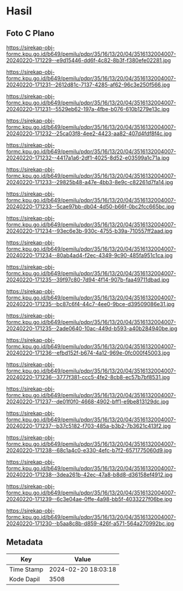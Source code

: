 # Hasil

## Foto C Plano

https://sirekap-obj-formc.kpu.go.id/b649/pemilu/pdpr/35/16/13/20/04/3516132004007-20240220-171229--e9d15446-dd6f-4c82-8b3f-f380efe02281.jpg

https://sirekap-obj-formc.kpu.go.id/b649/pemilu/pdpr/35/16/13/20/04/3516132004007-20240220-171231--2612d81c-7137-4285-af62-96c3e250f566.jpg

https://sirekap-obj-formc.kpu.go.id/b649/pemilu/pdpr/35/16/13/20/04/3516132004007-20240220-171231--5529eb62-197a-4fbe-b076-610b1279e13c.jpg

https://sirekap-obj-formc.kpu.go.id/b649/pemilu/pdpr/35/16/13/20/04/3516132004007-20240220-171232--25ca03f8-4ee2-4423-aa82-407d4fdf8f4c.jpg

https://sirekap-obj-formc.kpu.go.id/b649/pemilu/pdpr/35/16/13/20/04/3516132004007-20240220-171232--4417a1a6-2df1-4025-8d52-e03599a1c71a.jpg

https://sirekap-obj-formc.kpu.go.id/b649/pemilu/pdpr/35/16/13/20/04/3516132004007-20240220-171233--29825b48-a47e-4bb3-8e9c-c82261d7fa14.jpg

https://sirekap-obj-formc.kpu.go.id/b649/pemilu/pdpr/35/16/13/20/04/3516132004007-20240220-171233--5cae97bb-db04-4d50-b66f-0bc2fcc665bc.jpg

https://sirekap-obj-formc.kpu.go.id/b649/pemilu/pdpr/35/16/13/20/04/3516132004007-20240220-171234--93ec6e3b-930c-4755-b39a-710557ff2aad.jpg

https://sirekap-obj-formc.kpu.go.id/b649/pemilu/pdpr/35/16/13/20/04/3516132004007-20240220-171234--80ab4ad4-f2ec-4349-9c90-485fa951c1ca.jpg

https://sirekap-obj-formc.kpu.go.id/b649/pemilu/pdpr/35/16/13/20/04/3516132004007-20240220-171235--39f97c80-7d94-4f14-907b-faa49711dbad.jpg

https://sirekap-obj-formc.kpu.go.id/b649/pemilu/pdpr/35/16/13/20/04/3516132004007-20240220-171235--bc87c6f4-44c7-4ee0-9bce-d39509086e31.jpg

https://sirekap-obj-formc.kpu.go.id/b649/pemilu/pdpr/35/16/13/20/04/3516132004007-20240220-171235--2ade0640-10ac-449d-b593-a40b284940be.jpg

https://sirekap-obj-formc.kpu.go.id/b649/pemilu/pdpr/35/16/13/20/04/3516132004007-20240220-171236--efbd152f-b674-4a12-969e-0fc000f45003.jpg

https://sirekap-obj-formc.kpu.go.id/b649/pemilu/pdpr/35/16/13/20/04/3516132004007-20240220-171236--3777f381-ccc5-4fe2-8cb8-ec57b7bf8531.jpg

https://sirekap-obj-formc.kpu.go.id/b649/pemilu/pdpr/35/16/13/20/04/3516132004007-20240220-171237--de01f0f0-4668-4902-bff1-e9be813129dc.jpg

https://sirekap-obj-formc.kpu.go.id/b649/pemilu/pdpr/35/16/13/20/04/3516132004007-20240220-171237--b37c5182-f703-485a-b3b2-7b3621c413f2.jpg

https://sirekap-obj-formc.kpu.go.id/b649/pemilu/pdpr/35/16/13/20/04/3516132004007-20240220-171238--68c1a4c0-e330-4efc-b7f2-6571775060d9.jpg

https://sirekap-obj-formc.kpu.go.id/b649/pemilu/pdpr/35/16/13/20/04/3516132004007-20240220-171238--3dea261b-42ec-47a8-b8d8-d36158ef4912.jpg

https://sirekap-obj-formc.kpu.go.id/b649/pemilu/pdpr/35/16/13/20/04/3516132004007-20240220-171239--6c3e04ae-0ffe-4a98-bb5f-4033227f06be.jpg

https://sirekap-obj-formc.kpu.go.id/b649/pemilu/pdpr/35/16/13/20/04/3516132004007-20240220-171230--b5aa8c8b-d859-426f-a571-564a270992bc.jpg


## Metadata

| Key        | Value               |
| ---------- | ------------------- |
| Time Stamp | 2024-02-20 18:03:18 |
| Kode Dapil | 3508                |



